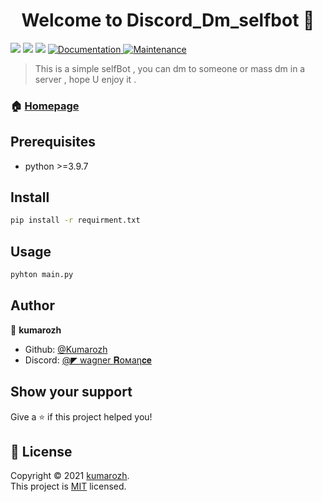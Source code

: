 <h1 align="center">Welcome to Discord_Dm_selfbot 👋</h1>
<p>
  <img src="https://img.shields.io/badge/author-Kuamrozh-lightgrey" />
  <img src="https://img.shields.io/badge/version-0.0.5-green" />
  <img src="https://img.shields.io/badge/python-3.9.7-yellowgreen" />
  <a href="https://github.com/kefranabg/readme-md-generator#readme" target="_blank">
    <img alt="Documentation" src="https://img.shields.io/badge/documentation-yes-brightgreen.svg" />
  </a>
  <a href="https://github.com/kefranabg/readme-md-generator/graphs/commit-activity" target="_blank">
    <img alt="Maintenance" src="https://img.shields.io/badge/Maintained%3F-yes-green.svg" />
  </a>
  <a href="https://github.com/kefranabg/readme-md-generator/blob/master/LICENSE" target="_blank">
  </a>
</p>

> This is a simple selfBot , you can dm to someone or mass dm in a server , hope U enjoy it .

### 🏠 [Homepage](https://github.com/Kuamrozh/Discord_Dm_SelfBot#readme)

## Prerequisites

- python >=3.9.7

## Install

```sh
pip install -r requirment.txt
```

## Usage

```sh
pyhton main.py
```

## Author

👤 **kumarozh**

* Github: [@Kumarozh](https://github.com/Kumarozh)
* Discord: [@◤ wagner 𝐑𝗈мaη𝐜𝐞](https://discordapp.com/users/867431299673620500/)


## Show your support

Give a ⭐️ if this project helped you!

## 📝 License

Copyright © 2021 [kumarozh](https://github.com/Kumarozh).<br />
This project is [MIT](https://en.wikipedia.org/wiki/MIT_License) licensed.
